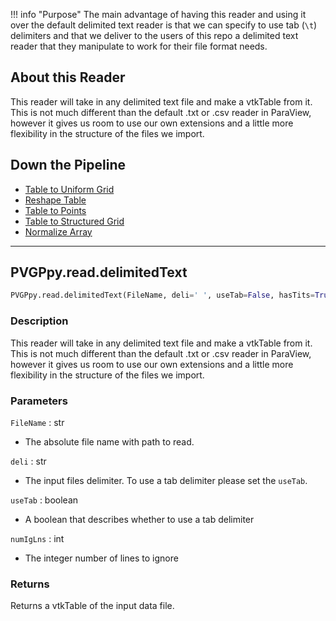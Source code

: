 !!! info "Purpose"
    The main advantage of having this reader and using it over the default delimited text reader is that we can specify to use tab (`\t`) delimiters and that we deliver to the users of this repo a delimited text reader that they manipulate to work for their file format needs.

## About this Reader
This reader will take in any delimited text file and make a vtkTable from it. This is not much different than the default .txt or .csv reader in ParaView, however it gives us room to use our own extensions and a little more flexibility in the structure of the files we import.

## Down the Pipeline
- [Table to Uniform Grid](../filt/Table-to-Uniform-Grid.md)
- [Reshape Table](../filt/Reshape-Table.md)
- [Table to Points](https://www.paraview.org/Wiki/ParaView/Users_Guide/List_of_filters#Table_To_Points)
- [Table to Structured Grid](https://www.paraview.org/Wiki/ParaView/Users_Guide/List_of_filters#Table_To_Structured_Grid)
- [Normalize Array](../filt/Normalize-Array.md)

-----

## PVGPpy.read.delimitedText

```py
PVGPpy.read.delimitedText(FileName, deli=' ', useTab=False, hasTits=True, numIgLns=0)
```

### Description
This reader will take in any delimited text file and make a vtkTable from it. This is not much different than the default .txt or .csv reader in ParaView, however it gives us room to use our own extensions and a little more flexibility in the structure of the files we import.


### Parameters

`FileName` : str

- The absolute file name with path to read.

`deli` : str

- The input files delimiter. To use a tab delimiter please set the `useTab`.

`useTab` : boolean

- A boolean that describes whether to use a tab delimiter

`numIgLns` : int

- The integer number of lines to ignore

### Returns
Returns a vtkTable of the input data file.
